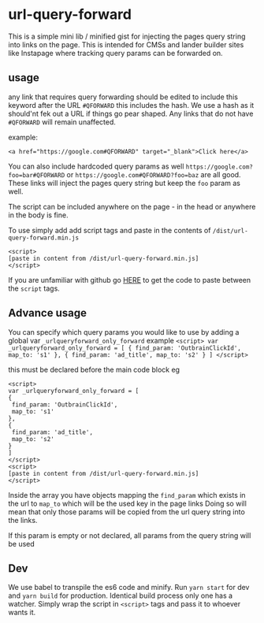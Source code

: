 # url-query-forward
This is a simple mini lib / minified gist for injecting the pages query string into links on the page.  This is intended for CMSs and lander builder sites like Instapage where tracking query params can be forwarded on.

## usage
any link that requires query forwarding should be edited to include this keyword after the URL
`#QFORWARD` this includes the hash.  We use a hash as it should'nt fek out a URL if things go pear shaped.
Any links that do not have `#QFORWARD` will remain unaffected.

example:

`<a href="https://google.com#QFORWARD" target="_blank">Click here</a>`

You can also include hardcoded query params as well
`https://google.com?foo=bar#QFORWARD` or `https://google.com#QFORWARD?foo=baz` are all good.  These links will inject the pages query string but keep the `foo` param as well.

The script can be included anywhere on the page - in the head or anywhere in the body is fine.

To use simply add add script tags and paste in the contents of `/dist/url-query-forward.min.js`
```
<script>
[paste in content from /dist/url-query-forward.min.js]
</script>
```

If you are unfamiliar with github go [HERE](https://raw.githubusercontent.com/Sub-Tech/url-query-forward/master/dist/url-query-forward.min.js) to get the code to paste between the `script` tags.

## Advance usage
You can specify which query params you would like to use by adding a global var `_urlqueryforward_only_forward`
example
`<script>
var _urlqueryforward_only_forward = [
{
find_param: 'OutbrainClickId',
map_to: 's1'
},
{
find_param: 'ad_title',
map_to: 's2'
}
]
</script>`

this must be declared before the main code block eg

```
<script>
var _urlqueryforward_only_forward = [
{
 find_param: 'OutbrainClickId',
 map_to: 's1'
},
{
 find_param: 'ad_title',
 map_to: 's2'
}
]
</script>
<script>
[paste in content from /dist/url-query-forward.min.js]
</script>
```


Inside the array you have objects mapping the `find_param` which exists in the url to `map_to` which will be the used key in the page links
Doing so will mean that only those params will be copied from the url query string into the links.

If this param is empty or not declared, all params from the query string will be used

## Dev
We use babel to transpile the es6 code and minify.  Run `yarn start` for dev and `yarn build` for production.  Identical build process only one has a watcher.
Simply wrap the script in `<script>` tags and pass it to whoever wants it.
